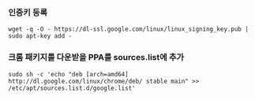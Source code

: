 ### 인증키 등록
```
wget -q -O - https://dl-ssl.google.com/linux/linux_signing_key.pub | sudo apt-key add -
```
### 크롬 패키지를 다운받을 PPA를 sources.list에 추가
```
sudo sh -c 'echo "deb [arch=amd64] http://dl.google.com/linux/chrome/deb/ stable main" >> /etc/apt/sources.list.d/google.list'
```
